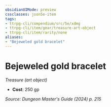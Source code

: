 ```yaml
---
obsidianUIMode: preview
cssclasses: json5e-item
tags:
- ttrpg-cli/compendium/src/5e/xdmg
- ttrpg-cli/item/gear/treasure-art-object
- ttrpg-cli/item/rarity/none
aliases: 
- "Bejeweled gold bracelet"
---
```

# Bejeweled gold bracelet
*Treasure (art object)*  


- **Cost**: 250 gp

*Source: Dungeon Master's Guide (2024) p. 215*